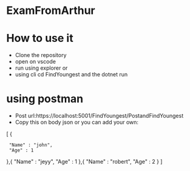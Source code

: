 # ExamFromArthur
# How to use it
* Clone the repository
* open on vscode
* run using explorer or
* using cli cd FindYoungest and the dotnet run


# using postman
* Post url:https://localhost:5001/FindYoungest/PostandFindYoungest
* Copy this on body json or you can add your own:

[
    {
    
     "Name" : "john",
     "Age" : 1
  
},{
     "Name" : "jeyy",
   "Age" : 1
},{
     "Name" : "robert",
     "Age" : 2
}
]
